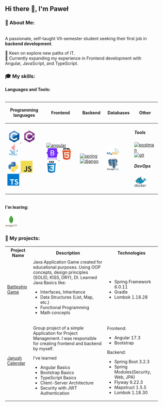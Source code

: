 ## Hi there 👋, I'm Paweł

<!--
**Pawel-Raciborski/Pawel-Raciborski** is a ✨ _special_ ✨ repository because its `README.md` (this file) appears on your GitHub profile.

Here are some ideas to get you started:

- 🔭 I’m currently working on ...
- 🌱 I’m currently learning ...
- 👯 I’m looking to collaborate on ...
- 🤔 I’m looking for help with ...
- 💬 Ask me about ...
- 📫 How to reach me: ...
- 😄 Pronouns: ...
- ⚡ Fun fact: ...
-->
<h3>🙋 About Me:</h3> </br>
A passionate, self-taught VII-semester student seeking their first job in <b>backend development</b>.

💪 Keen on explore new paths of IT. </br>
🌱 Currently expanding my experience in Frontend development with Angular, JavaScript, and TypeScript.</br>

<h3>🎓 My skills:</h3>

<h4 align="left">Languages and Tools:</h4>
<div style="display: grid;
    place-items: center;">
<table>
  <thead>
    <tr>
      <th><p align="center">Programming languages</p></th>
      <th><p align="center">Frontend</p></th>
      <th><p align="center">Backend</p></th>
      <th><p align="center">Databases</p></th>
      <th><p align="center">Other</p></th>
    </tr>
  </thead>
  <tbody>
    <tr>
      <td>
        <div>
          <p align="left">
            <a style="margin:3px" href="https://www.cprogramming.com/" target="_blank" rel="noreferrer"> 
              <img src="https://raw.githubusercontent.com/devicons/devicon/master/icons/c/c-original.svg" alt="c" width="40" height="40"/> 
            </a>
            <a style="margin:3px" href="https://www.w3schools.com/cs/" target="_blank" rel="noreferrer"> 
              <img src="https://raw.githubusercontent.com/devicons/devicon/master/icons/csharp/csharp-original.svg" alt="csharp" width="40" height="40"/> 
            </a>
            <a href="https://www.java.com" target="_blank" rel="noreferrer"> 
              <img src="https://raw.githubusercontent.com/devicons/devicon/master/icons/java/java-original.svg" alt="java" width="40" height="40"/> 
            </a>
          </p>
          <p align="left">
            <a href="https://www.python.org" target="_blank" rel="noreferrer"> 
              <img src="https://raw.githubusercontent.com/devicons/devicon/master/icons/python/python-original.svg" alt="python" width="40" height="40"/> 
            </a>
            <a href="https://developer.mozilla.org/en-US/docs/Web/JavaScript" target="_blank" rel="noreferrer"> 
              <img src="https://raw.githubusercontent.com/devicons/devicon/master/icons/javascript/javascript-original.svg" alt="javascript" width="40" height="40"/> 
            </a>
            <a href="https://www.typescriptlang.org/" target="_blank" rel="noreferrer"> 
              <img src="https://raw.githubusercontent.com/devicons/devicon/master/icons/typescript/typescript-original.svg" alt="typescript" width="40" height="40"/> 
            </a>
          </p>
        </div>
      </td>
      <td>
        <div>
          <p align="left">
            <a style="margin:3px" href="https://angular.io" target="_blank" rel="noreferrer"> 
              <img src="https://angular.io/assets/images/logos/angular/angular.svg" alt="angular" width="40" height="40"/> 
            </a>
            <a style="margin:3px" href="https://getbootstrap.com" target="_blank" rel="noreferrer"> 
            <img src="https://raw.githubusercontent.com/devicons/devicon/master/icons/bootstrap/bootstrap-plain-wordmark.svg" alt="bootstrap" width="40" height="40"/> 
            </a>
            <a href="https://www.w3.org/html/" target="_blank" rel="noreferrer"> 
            <img src="https://raw.githubusercontent.com/devicons/devicon/master/icons/html5/html5-original-wordmark.svg" alt="html5" width="40" height="40"/> 
            </a>
            <a href="https://www.w3schools.com/css/" target="_blank" rel="noreferrer"> 
              <img src="https://raw.githubusercontent.com/devicons/devicon/master/icons/css3/css3-original-wordmark.svg" alt="css3" width="40" height="40"/> 
            </a> 
          </p>
        </div>
      </td>
      <td>
        <div>
          <p align="left">
            <a href="https://spring.io/" target="_blank" rel="noreferrer"> 
              <img src="https://www.vectorlogo.zone/logos/springio/springio-icon.svg" alt="spring" width="40" height="40"/> 
            </a> 
            <a href="https://www.djangoproject.com/" target="_blank" rel="noreferrer"> 
            <img src="https://cdn.worldvectorlogo.com/logos/django.svg" alt="django" width="40" height="40"/> 
            </a> 
          </p>
        </div>
      </td>
      <td>
        <div>
          <a href="https://www.mysql.com/" target="_blank" rel="noreferrer"> 
            <img src="https://raw.githubusercontent.com/devicons/devicon/master/icons/mysql/mysql-original-wordmark.svg" alt="mysql" width="40" height="40"/> 
          </a>
          <a href="https://www.postgresql.org" target="_blank" rel="noreferrer"> 
            <img src="https://raw.githubusercontent.com/devicons/devicon/master/icons/postgresql/postgresql-original-wordmark.svg" alt="postgresql" width="40" height="40"/> 
          </a> 
        </div>
      </td>
      <td>
        <div>
  <h5>Tools</h5>
  <p align="left">
    <a href="https://postman.com" target="_blank" rel="noreferrer"> 
      <img src="https://www.vectorlogo.zone/logos/getpostman/getpostman-icon.svg" alt="postman" width="40" height="40"/> 
    </a>
    <a href="https://git-scm.com/" target="_blank" rel="noreferrer"> 
      <img src="https://www.vectorlogo.zone/logos/git-scm/git-scm-icon.svg" alt="git" width="40" height="40"/>
    </a>
  </p>

  <h5>DevOps</h5>
  <p align="left"> 
    <a href="https://www.docker.com/" target="_blank" rel="noreferrer"> 
      <img src="https://raw.githubusercontent.com/devicons/devicon/master/icons/docker/docker-original-wordmark.svg" alt="docker" width="40" height="40"/> 
    </a>
  </p>
        </div>
      </td>
    </tr>
  </tbody>
</table>
</div>

<h4>I'm learing:</h4>
<div>
  <p align="left">
    <a href="https://www.mongodb.com/" target="_blank" rel="noreferrer"> 
      <img src="https://raw.githubusercontent.com/devicons/devicon/master/icons/mongodb/mongodb-original-wordmark.svg" alt="mongodb" width="40" height="40"/> 
    </a>
  </p>
</div>


<h3>📁 My projects:</h3>
<table>
    <tr>
        <th>Project Name</th>
        <th>Description</th>
        <th>Technologies</th>
    </tr>
    <tr>
        <td><a href="https://github.com/Pawel-Raciborski/BattleshipConsoleGame" target="_blank">Battleship Game</a></td>
        <td>Java Application Game created for educational purposes. Using OOP concepts, design principles (SOLID, KISS, DRY), DI. Learned Java Basics like:
            <ul>
                <li>Interfaces, Inheritance</li>
                <li>Data Structures (List, Map, etc.)</li>
                <li>Functional Programming</li>
                <li>Math concepts</li>
            </ul>
        </td>
        <td>
            <ul>
                <li>Spring Framework 6.0.11</li>
                <li>Gradle</li>
                <li>Lombok 1.18.28</li>
            </ul>
        </td>
    </tr>
    <tr>
        <td><a href="https://github.com/Matus0811/Janusze_Informatyki" target="_blank">Janush Calendar</a></td>
        <td><p>Group project of a simple Application for Project Management. I was responsible for creating frontend and backend by myself.</p>
            <p>I've learned</p>
            <ul>
                <li>Angular Basics</li>
                <li>Bootstrap Basics</li>
                <li>TypeScript Basics</li>
                <li>Client-Server Architecture</li>
                <li>Security with JWT Authentication</li>
            </ul>
        </td>
        <td>
            <p>Frontend:</p>
            <ul>
                <li>Angular 17.3</li>
                <li>Bootstrap</li>
            </ul>
            <p style="margin-top:5px">Backend:</p>
            <ul>
                <li>Spring Boot 3.2.3</li>
                <li>Spring Modules(Security, Web, JPA)</li>
                <li>Flyway 9.22.3</li>
                <li>Mapstruct 1.5.5</li>
                <li>Lombok 1.18.30</li>
            </ul>
        </td>
    </tr>
</table>
